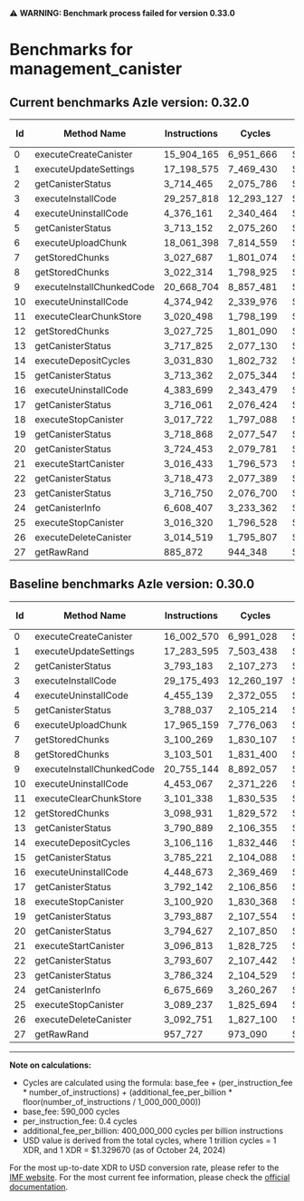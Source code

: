 ⚠️ **WARNING: Benchmark process failed for version 0.33.0**

# Benchmarks for management_canister

## Current benchmarks Azle version: 0.32.0

| Id  | Method Name               | Instructions | Cycles     | USD           | USD/Million Calls | Change                             |
| --- | ------------------------- | ------------ | ---------- | ------------- | ----------------- | ---------------------------------- |
| 0   | executeCreateCanister     | 15_904_165   | 6_951_666  | $0.0000092434 | $9.24             | <font color="green">-98_405</font> |
| 1   | executeUpdateSettings     | 17_198_575   | 7_469_430  | $0.0000099319 | $9.93             | <font color="green">-85_020</font> |
| 2   | getCanisterStatus         | 3_714_465    | 2_075_786  | $0.0000027601 | $2.76             | <font color="green">-78_718</font> |
| 3   | executeInstallCode        | 29_257_818   | 12_293_127 | $0.0000163458 | $16.34            | <font color="red">+82_325</font>   |
| 4   | executeUninstallCode      | 4_376_161    | 2_340_464  | $0.0000031120 | $3.11             | <font color="green">-78_978</font> |
| 5   | getCanisterStatus         | 3_713_152    | 2_075_260  | $0.0000027594 | $2.75             | <font color="green">-74_885</font> |
| 6   | executeUploadChunk        | 18_061_398   | 7_814_559  | $0.0000103908 | $10.39            | <font color="red">+96_239</font>   |
| 7   | getStoredChunks           | 3_027_687    | 1_801_074  | $0.0000023948 | $2.39             | <font color="green">-72_582</font> |
| 8   | getStoredChunks           | 3_022_314    | 1_798_925  | $0.0000023920 | $2.39             | <font color="green">-81_187</font> |
| 9   | executeInstallChunkedCode | 20_668_704   | 8_857_481  | $0.0000117775 | $11.77            | <font color="green">-86_440</font> |
| 10  | executeUninstallCode      | 4_374_942    | 2_339_976  | $0.0000031114 | $3.11             | <font color="green">-78_125</font> |
| 11  | executeClearChunkStore    | 3_020_498    | 1_798_199  | $0.0000023910 | $2.39             | <font color="green">-80_840</font> |
| 12  | getStoredChunks           | 3_027_725    | 1_801_090  | $0.0000023949 | $2.39             | <font color="green">-71_206</font> |
| 13  | getCanisterStatus         | 3_717_825    | 2_077_130  | $0.0000027619 | $2.76             | <font color="green">-73_064</font> |
| 14  | executeDepositCycles      | 3_031_830    | 1_802_732  | $0.0000023970 | $2.39             | <font color="green">-74_286</font> |
| 15  | getCanisterStatus         | 3_713_362    | 2_075_344  | $0.0000027595 | $2.75             | <font color="green">-71_859</font> |
| 16  | executeUninstallCode      | 4_383_699    | 2_343_479  | $0.0000031161 | $3.11             | <font color="green">-64_974</font> |
| 17  | getCanisterStatus         | 3_716_061    | 2_076_424  | $0.0000027610 | $2.76             | <font color="green">-76_081</font> |
| 18  | executeStopCanister       | 3_017_722    | 1_797_088  | $0.0000023895 | $2.38             | <font color="green">-83_198</font> |
| 19  | getCanisterStatus         | 3_718_868    | 2_077_547  | $0.0000027625 | $2.76             | <font color="green">-75_019</font> |
| 20  | getCanisterStatus         | 3_724_453    | 2_079_781  | $0.0000027654 | $2.76             | <font color="green">-70_174</font> |
| 21  | executeStartCanister      | 3_016_433    | 1_796_573  | $0.0000023888 | $2.38             | <font color="green">-80_380</font> |
| 22  | getCanisterStatus         | 3_718_473    | 2_077_389  | $0.0000027622 | $2.76             | <font color="green">-75_134</font> |
| 23  | getCanisterStatus         | 3_716_750    | 2_076_700  | $0.0000027613 | $2.76             | <font color="green">-69_574</font> |
| 24  | getCanisterInfo           | 6_608_407    | 3_233_362  | $0.0000042993 | $4.29             | <font color="green">-67_262</font> |
| 25  | executeStopCanister       | 3_016_320    | 1_796_528  | $0.0000023888 | $2.38             | <font color="green">-72_917</font> |
| 26  | executeDeleteCanister     | 3_014_519    | 1_795_807  | $0.0000023878 | $2.38             | <font color="green">-78_232</font> |
| 27  | getRawRand                | 885_872      | 944_348    | $0.0000012557 | $1.25             | <font color="green">-71_855</font> |

## Baseline benchmarks Azle version: 0.30.0

| Id  | Method Name               | Instructions | Cycles     | USD           | USD/Million Calls |
| --- | ------------------------- | ------------ | ---------- | ------------- | ----------------- |
| 0   | executeCreateCanister     | 16_002_570   | 6_991_028  | $0.0000092958 | $9.29             |
| 1   | executeUpdateSettings     | 17_283_595   | 7_503_438  | $0.0000099771 | $9.97             |
| 2   | getCanisterStatus         | 3_793_183    | 2_107_273  | $0.0000028020 | $2.80             |
| 3   | executeInstallCode        | 29_175_493   | 12_260_197 | $0.0000163020 | $16.30            |
| 4   | executeUninstallCode      | 4_455_139    | 2_372_055  | $0.0000031541 | $3.15             |
| 5   | getCanisterStatus         | 3_788_037    | 2_105_214  | $0.0000027992 | $2.79             |
| 6   | executeUploadChunk        | 17_965_159   | 7_776_063  | $0.0000103396 | $10.33            |
| 7   | getStoredChunks           | 3_100_269    | 1_830_107  | $0.0000024334 | $2.43             |
| 8   | getStoredChunks           | 3_103_501    | 1_831_400  | $0.0000024352 | $2.43             |
| 9   | executeInstallChunkedCode | 20_755_144   | 8_892_057  | $0.0000118235 | $11.82            |
| 10  | executeUninstallCode      | 4_453_067    | 2_371_226  | $0.0000031529 | $3.15             |
| 11  | executeClearChunkStore    | 3_101_338    | 1_830_535  | $0.0000024340 | $2.43             |
| 12  | getStoredChunks           | 3_098_931    | 1_829_572  | $0.0000024327 | $2.43             |
| 13  | getCanisterStatus         | 3_790_889    | 2_106_355  | $0.0000028008 | $2.80             |
| 14  | executeDepositCycles      | 3_106_116    | 1_832_446  | $0.0000024365 | $2.43             |
| 15  | getCanisterStatus         | 3_785_221    | 2_104_088  | $0.0000027977 | $2.79             |
| 16  | executeUninstallCode      | 4_448_673    | 2_369_469  | $0.0000031506 | $3.15             |
| 17  | getCanisterStatus         | 3_792_142    | 2_106_856  | $0.0000028014 | $2.80             |
| 18  | executeStopCanister       | 3_100_920    | 1_830_368  | $0.0000024338 | $2.43             |
| 19  | getCanisterStatus         | 3_793_887    | 2_107_554  | $0.0000028024 | $2.80             |
| 20  | getCanisterStatus         | 3_794_627    | 2_107_850  | $0.0000028027 | $2.80             |
| 21  | executeStartCanister      | 3_096_813    | 1_828_725  | $0.0000024316 | $2.43             |
| 22  | getCanisterStatus         | 3_793_607    | 2_107_442  | $0.0000028022 | $2.80             |
| 23  | getCanisterStatus         | 3_786_324    | 2_104_529  | $0.0000027983 | $2.79             |
| 24  | getCanisterInfo           | 6_675_669    | 3_260_267  | $0.0000043351 | $4.33             |
| 25  | executeStopCanister       | 3_089_237    | 1_825_694  | $0.0000024276 | $2.42             |
| 26  | executeDeleteCanister     | 3_092_751    | 1_827_100  | $0.0000024294 | $2.42             |
| 27  | getRawRand                | 957_727      | 973_090    | $0.0000012939 | $1.29             |

---

**Note on calculations:**

- Cycles are calculated using the formula: base_fee + (per_instruction_fee \* number_of_instructions) + (additional_fee_per_billion \* floor(number_of_instructions / 1_000_000_000))
- base_fee: 590_000 cycles
- per_instruction_fee: 0.4 cycles
- additional_fee_per_billion: 400_000_000 cycles per billion instructions
- USD value is derived from the total cycles, where 1 trillion cycles = 1 XDR, and 1 XDR = $1.329670 (as of October 24, 2024)

For the most up-to-date XDR to USD conversion rate, please refer to the [IMF website](https://www.imf.org/external/np/fin/data/rms_sdrv.aspx).
For the most current fee information, please check the [official documentation](https://internetcomputer.org/docs/current/developer-docs/gas-cost#execution).
